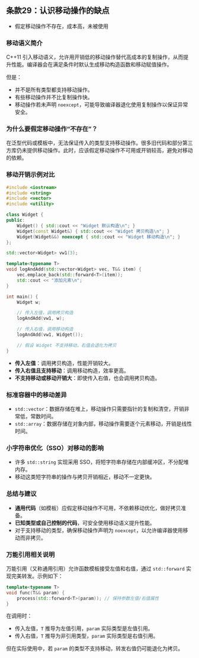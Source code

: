 ## 条款29：认识移动操作的缺点

- 假定移动操作不存在，成本高，未被使用

### 移动语义简介

C++11 引入移动语义，允许用开销低的移动操作替代高成本的复制操作，从而提升性能。编译器会在满足条件时默认生成移动构造函数和移动赋值操作。

但是：

- 并不是所有类型都支持移动操作。
- 有些移动操作并不比复制操作快。
- 移动操作若未声明 `noexcept`，可能导致编译器退化使用复制操作以保证异常安全。

### 为什么要假定移动操作“不存在”？

在泛型代码或模板中，无法保证传入的类型支持移动操作。很多旧代码和部分第三方库仍未提供移动操作。此时，应该假定移动操作不可用或开销较高，避免对移动的依赖。

### 移动开销示例对比

```cpp
#include <iostream>
#include <string>
#include <vector>
#include <utility>

class Widget {
public:
    Widget() { std::cout << "Widget 默认构造\n"; }
    Widget(const Widget&) { std::cout << "Widget 拷贝构造\n"; }
    Widget(Widget&&) noexcept { std::cout << "Widget 移动构造\n"; }
};

std::vector<Widget> vw1(3);

template<typename T>
void logAndAdd(std::vector<Widget> vec, T&& item) {
    vec.emplace_back(std::forward<T>(item));
    std::cout << "添加元素\n";
}

int main() {
    Widget w;

    // 传入左值，调用拷贝构造
    logAndAdd(vw1, w);

    // 传入右值，调用移动构造
    logAndAdd(vw1, Widget());

    // 假设 Widget 不支持移动，右值会退化为拷贝
}
```

- **传入左值**：调用拷贝构造，性能开销较大。
- **传入右值且支持移动**：调用移动构造，效率更高。
- **不支持移动或移动开销大**：即使传入右值，也会调用拷贝构造。

### 标准容器中的移动差异

- `std::vector`：数据存储在堆上，移动操作只需要指针的复制和清空，开销非常低，常数时间。
- `std::array`：数据存储在对象内部，移动操作需要逐个元素移动，开销是线性时间。

### 小字符串优化（SSO）对移动的影响

- 许多 `std::string` 实现采用 SSO，将短字符串存储在内部缓冲区，不分配堆内存。
- 移动这类短字符串的操作与拷贝开销相近，移动不一定更快。

### 总结与建议

- **通用代码**（如模板）应假定移动操作不可用，不依赖移动优化，做好拷贝准备。
- **已知类型或自己控制的代码**，可安全使用移动语义提升性能。
- 对于支持移动的类型，确保移动操作声明为 `noexcept`，以允许编译器使用移动而非拷贝。

###  万能引用相关说明

万能引用（又称通用引用）允许函数模板接受左值和右值，通过 `std::forward` 实现完美转发。示例如下：

```cpp
template<typename T>
void func(T&& param) {
    process(std::forward<T>(param)); // 保持参数左值/右值属性
}
```

在调用时：

- 传入左值，`T` 推导为左值引用，`param` 实际类型是左值引用。
- 传入右值，`T` 推导为非引用类型，`param` 实际类型是右值引用。

但在实际使用中，若 `param` 的类型不支持移动，转发右值仍可能退化为拷贝。